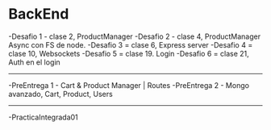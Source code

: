 ﻿# BackEnd

-Desafio 1 - clase 2, ProductManager
-Desafio 2 - clase 4, ProductManager Async con FS de node.
-Desafio 3 = clase 6, Express server
-Desafio 4 = clase 10, Websockets
-Desafio 5 = clase 19. Login
-Desafio 6 = clase 21, Auth en el login

---------------------------------------------------------------

-PreEntrega 1 - Cart & Product Manager | Routes
-PreEntrega 2 - Mongo avanzado, Cart, Product, Users 

---------------------------------------------------------------

-PracticaIntegrada01 

